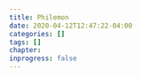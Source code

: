 ```yaml
---
title: Philemon
date: 2020-04-12T12:47:22-04:00
categories: []
tags: []
chapter: 
inprogress: false
---
```


